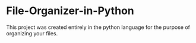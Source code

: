 # File-Organizer-in-Python
 This project was created entirely in the python language for the purpose of organizing your files.
